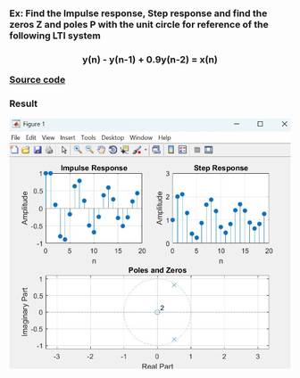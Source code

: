 ### Ex: Find the Impulse response, Step response and find the zeros Z and poles P with the unit circle for reference of the following LTI system

### <p align="center">y(n) - y(n-1) + 0.9y(n-2) = x(n)</p>  [Source code](https://github.com/bathanh0309/DSP-Digital-Signal-Processing/blob/main/XLSTH/Test1.m)
### Result 
<img src="https://github.com/bathanh0309/DSP-Digital-Signal-Processing/blob/main/XLSTH/Test%201.jpg">


